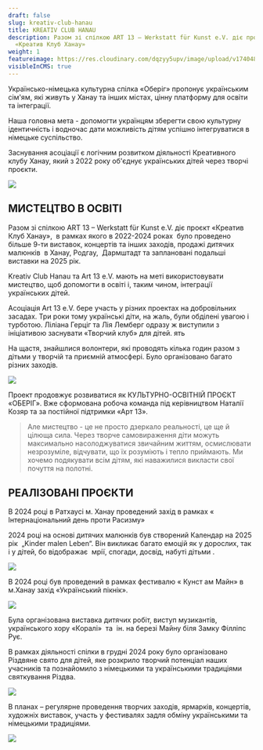 ```yaml
---
draft: false
slug: kreativ-club-hanau
title: KREATIV CLUB HANAU
description: Разом зі спілкою ART 13 – Werkstatt für Kunst e.V. діє проєкт
  «Креатив Клуб Ханау»
weight: 1
featureimage: https://res.cloudinary.com/dqzyy5upv/image/upload/v1740483968/IMG_0642_ga4rmk.jpg
visibleInCMS: true
---
```

Українсько-німецька культурна спілка «Оберіг» пропонує українським сім'ям, які живуть у Ханау та інших містах, цінну платформу для освіти та інтеграції.

Наша головна мета - допомогти українцям зберегти свою культурну ідентичність і водночас дати можливість дітям успішно інтегруватися в німецьке суспільство.

Заснування асоціації є логічним розвитком діяльності Креативного клубу Ханау, який з 2022 року об'єднує українських дітей через творчі проєкти.

![](https://res.cloudinary.com/dqzyy5upv/image/upload/v1740483950/img4_%D0%BA%D0%BE%D0%BF%D0%B8%D1%8F_nqlgaa.jpg)

## МИСТЕЦТВО В ОСВІТІ

Разом зі спілкою ART 13 – Werkstatt für Kunst e.V. діє проєкт «Креатив Клуб Ханау»,  в рамках якого в 2022-2024 роках  було проведено більше 9-ти виставок, концертів та інших заходів, продажі дитячих малюнків  в Ханау, Родгау,  Дармштадт та заплановані подальші виставки на 2025 рік.

Kreativ Club Hanau та Art 13 e.V. мають на меті використовувати мистецтво, щоб допомогти в освіті і, таким чином, інтеграції українських дітей.

Асоціація Art 13 e.V. бере участь у різних проектах на добровільних засадах. Три роки тому українські діти, на жаль, були обділені увагою і турботою. Ліліана Герціг та Лія Лемберг одразу ж виступили з ініціативою заснувати «Творчий клуб» для дітей. ять

На щастя, знайшлися волонтери, які проводять кілька годин разом з дітьми у творчій та приємній атмосфері. Було організовано багато різних заходів.

![](https://res.cloudinary.com/dqzyy5upv/image/upload/v1740485378/photo_2024-11-22_09-19-24_bc8xna.jpg)

Проект продовжує розвиватися як КУЛЬТУРНО-ОСВІТНІЙ ПРОЄКТ «ОБЕРІГ». Вже сформована робоча команда під керівництвом Наталії Козяр та за постійної підтримки «Арт 13».

> Але мистецтво - це не просто дзеркало реальності, це ще й цілюща сила. Через творче самовираження діти можуть максимально насолоджуватися звичайним життям, осмислювати незрозуміле, відчувати, що їх розуміють і тепло приймають. Ми хочемо подякувати всім дітям, які наважилися викласти свої почуття на полотні.

## РЕАЛІЗОВАНІ ПРОЄКТИ

В 2024 році в Ратхаусі м. Ханау проведений захід в рамках « Інтернаціональний
день проти Расизму»

2024 році на основі дитячих малюнків був створений Календар на 2025 рік  „Kinder malen Leben“. Він викликає багато емоцій як у дорослих, так і у дітей, бо відображає  мрії, спогади, досвід, набуті дітьми .

![](https://res.cloudinary.com/dqzyy5upv/image/upload/v1740485456/photo_2025-01-13_10-42-58_zfuqmb.jpg)

В 2024 році був проведений в рамках фестивалю « Кунст ам Майн» в м.Ханау захід «Український пікнік». 

![](https://res.cloudinary.com/dqzyy5upv/image/upload/v1740483950/img1_%D0%BA%D0%BE%D0%BF%D0%B8%D1%8F_glx6tc.jpg)

Була організована виставка дитячих робіт, виступ музикантів, українського хору
«Коралі»  та  ін. на березі Майну біля Замку Філліпс Рує.

В рамках діяльності спілки в грудні 2024 року було організовано Різдвяне свято
для дітей, яке розкрило творчий потенціал наших учасників та познайомило з
німецькими та українськими традиціями святкування Різдва.

![](https://res.cloudinary.com/dqzyy5upv/image/upload/v1740485202/photo_2025-02-09_15-41-13_sga8np.jpg)

В планах – регулярне проведення творчих заходів, ярмарків, концертів,
художніх виставок, участь у фестивалях задля обміну українськими та німецькими
традиціями.

![](https://res.cloudinary.com/dqzyy5upv/image/upload/v1740484882/20250221_152457_xo41ub.jpg)

